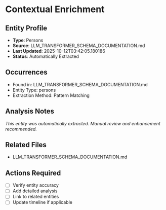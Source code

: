 # Contextual Enrichment

## Entity Profile
- **Type**: Persons
- **Source**: LLM_TRANSFORMER_SCHEMA_DOCUMENTATION.md
- **Last Updated**: 2025-10-12T03:42:05.180186
- **Status**: Automatically Extracted

## Occurrences
- Found in: LLM_TRANSFORMER_SCHEMA_DOCUMENTATION.md
- Entity Type: persons
- Extraction Method: Pattern Matching

## Analysis Notes
*This entity was automatically extracted. Manual review and enhancement recommended.*

## Related Files
- LLM_TRANSFORMER_SCHEMA_DOCUMENTATION.md

## Actions Required
- [ ] Verify entity accuracy
- [ ] Add detailed analysis
- [ ] Link to related entities
- [ ] Update timeline if applicable
